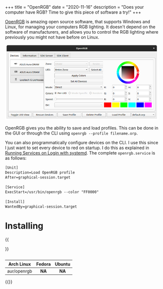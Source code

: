 +++
title = "OpenRGB"
date = "2020-11-16"
description = "Does your computer have RGB? Time to give this piece of software a try!"
+++

[OpenRGB](https://gitlab.com/CalcProgrammer1/OpenRGB) is amazing open source software, that supports Windows and Linux, for managing your computers RGB lighting.
It doesn't depend on the software of manufacturers, and allows you to control the RGB lighting where previously you might not have before on Linux.

![OpenRGB Screenshot](/images/Screenshot-OpenRGB.png#center)

OpenRGB gives you the ability to save and load profiles. This can be done in the GUI or through the CLI using `openrgb --profile filename.orp`.

You can also programmatically configure devices on the CLI. I use this since I just want to set every device to red on startup. I do this as explained in [Running Services on Login with systemd](/posts/2020-11-10-running-services-on-login-with-systemd/). The complete `openrgb.service` is as follows:

```systemd
[Unit]
Description=Load OpenRGB profile
After=graphical-session.target

[Service]
ExecStart=/usr/bin/openrgb --color "FF0000"

[Install]
WantedBy=graphical-session.target
```

# Installing

{{<table>}}

| Arch Linux    | Fedora | Ubuntu |
|:-------------:|:------:|:------:|
| aur/openrgb | **NA** | **NA** |

{{</table>}}

